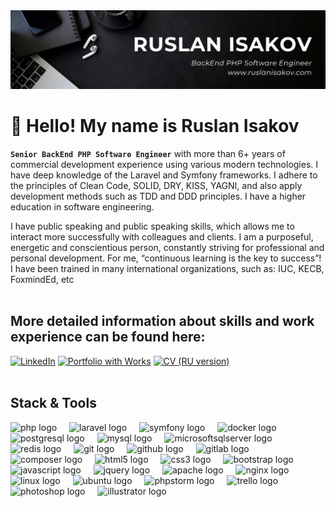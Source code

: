 <img src="./linkedin-banner.png">

# 👋 Hello! My name is Ruslan Isakov
<strong><code>Senior BackEnd PHP Software Engineer</code></strong> with more than 6+ years of commercial development experience using various modern technologies. I have deep knowledge of the Laravel and Symfony frameworks. I adhere to the principles of Clean Code, SOLID, DRY, KISS, YAGNI, and also apply development methods such as TDD and DDD principles. I have a higher education in software engineering. 

I have public speaking and public speaking skills, which allows me to interact more successfully with colleagues and clients. I am a purposeful, energetic and conscientious person, constantly striving for professional and personal development. For me, “continuous learning is the key to success”!<br>
I have been trained in many international organizations, such as: IUC, KECB, FoxmindEd, etc
<br><br>

## More detailed information about skills and work experience can be found here:
<a href="https://www.linkedin.com/in/ruslanisakovcom/"><img src="https://img.shields.io/badge/LinkedIn-blue?style=flat&logo=linkedin&link=https://www.linkedin.com/in/ruslanisakovcom/" alt="LinkedIn" height="25"/></a>
<a href="https://ruslanisakov.com/projects"><img src="https://img.shields.io/badge/Portfolio%20with%20Works-gray?style=flat&logo=symfony&logoColor=white&link=https://ruslanisakov.com/projects" alt="Portfolio with Works" height="25"/></a>
<a href="https://ruslanisakov.com/files/Ruslan_Isakov_CV_PHP_Laravel_Symfony_RU.pdf"><img src="https://img.shields.io/badge/CV%20(RU%20version)-ff0000?style=flat&logo=readdotcv&logoColor=white&link=https://ruslanisakov.com/files/Ruslan_Isakov_CV_PHP_Laravel_Symfony_RU.pdf" alt="CV (RU version)" height="25"/></a>
<br><br>


## Stack & Tools
<div align="left">
  <img src="https://cdn.simpleicons.org/php/777BB4" height="40" alt="php logo"/>
  <img width="12"/>
  <img src="https://cdn.simpleicons.org/laravel/FF2D20" height="40" alt="laravel logo"/>
  <img width="12"/>
  <img src="https://skillicons.dev/icons?i=symfony" height="40" alt="symfony logo"/>
  <img width="12"/>
  <img src="https://cdn.simpleicons.org/docker/2496ED" height="40" alt="docker logo"/>
  <img width="12"/>
  <img src="https://cdn.jsdelivr.net/gh/devicons/devicon/icons/postgresql/postgresql-original.svg" height="40" alt="postgresql logo"/>
  <img width="12"/>
  <img src="https://cdn.jsdelivr.net/gh/devicons/devicon/icons/mysql/mysql-original.svg" height="40" alt="mysql logo"/>
  <img width="12"/>
  <img src="https://cdn.jsdelivr.net/gh/devicons/devicon/icons/microsoftsqlserver/microsoftsqlserver-plain.svg" height="40" alt="microsoftsqlserver logo"/>
  <img width="12"/>
  <img src="https://cdn.jsdelivr.net/gh/devicons/devicon/icons/redis/redis-original-wordmark.svg" height="40" alt="redis logo"/>
  <img width="12"/>
  <img src="https://cdn.jsdelivr.net/gh/devicons/devicon/icons/git/git-original.svg" height="40" alt="git logo"/>
  <img width="12"/>
  <img src="https://skillicons.dev/icons?i=github" height="40" alt="github logo"/>
  <img width="12"/>
  <img src="https://cdn.jsdelivr.net/gh/devicons/devicon/icons/gitlab/gitlab-original.svg" height="40" alt="gitlab logo"/>
  <img width="12"/>
  <img src="https://cdn.jsdelivr.net/gh/devicons/devicon/icons/composer/composer-original.svg" height="40" alt="composer logo"/>
  <img width="12"/>
  <img src="https://cdn.jsdelivr.net/gh/devicons/devicon/icons/html5/html5-original.svg" height="40" alt="html5 logo"/>
  <img width="12"/>
  <img src="https://cdn.jsdelivr.net/gh/devicons/devicon/icons/css3/css3-original.svg" height="40" alt="css3 logo"/>
  <img width="12"/>
  <img src="https://cdn.jsdelivr.net/gh/devicons/devicon/icons/bootstrap/bootstrap-original.svg" height="40" alt="bootstrap logo"/>
  <img width="12"/>
  <img src="https://cdn.jsdelivr.net/gh/devicons/devicon/icons/javascript/javascript-original.svg" height="40" alt="javascript logo"/>
  <img width="12"/>
  <img src="https://cdn.jsdelivr.net/gh/devicons/devicon/icons/jquery/jquery-original.svg" height="40" alt="jquery logo"/>
  <img width="12"/>
  <img src="https://cdn.jsdelivr.net/gh/devicons/devicon/icons/apache/apache-original.svg" height="40" alt="apache logo"/>
  <img width="12"/>
  <img src="https://cdn.simpleicons.org/nginx/009639" height="40" alt="nginx logo"/>
  <img width="12"/>
  <img src="https://cdn.jsdelivr.net/gh/devicons/devicon/icons/linux/linux-original.svg" height="40" alt="linux logo"/>
  <img width="12"/>
  <img src="https://cdn.simpleicons.org/ubuntu/E95420" height="40" alt="ubuntu logo"/>
  <img width="12"/>
  <img src="https://cdn.jsdelivr.net/gh/devicons/devicon/icons/phpstorm/phpstorm-original.svg" height="40" alt="phpstorm logo"/>
  <img width="12"/>
  <img src="https://cdn.jsdelivr.net/gh/devicons/devicon/icons/trello/trello-plain.svg" height="40" alt="trello logo"/>
  <img width="12"/>
  <img src="https://cdn.simpleicons.org/adobephotoshop/31A8FF" height="40" alt="photoshop logo"/>
  <img width="12"/>
  <img src="https://cdn.simpleicons.org/adobeillustrator/FF9A00" height="40" alt="illustrator logo"/>
</div>
